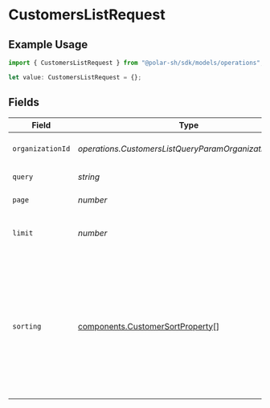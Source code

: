 # CustomersListRequest

## Example Usage

```typescript
import { CustomersListRequest } from "@polar-sh/sdk/models/operations";

let value: CustomersListRequest = {};
```

## Fields

| Field                                                                                                                                                                   | Type                                                                                                                                                                    | Required                                                                                                                                                                | Description                                                                                                                                                             |
| ----------------------------------------------------------------------------------------------------------------------------------------------------------------------- | ----------------------------------------------------------------------------------------------------------------------------------------------------------------------- | ----------------------------------------------------------------------------------------------------------------------------------------------------------------------- | ----------------------------------------------------------------------------------------------------------------------------------------------------------------------- |
| `organizationId`                                                                                                                                                        | *operations.CustomersListQueryParamOrganizationIDFilter*                                                                                                                | :heavy_minus_sign:                                                                                                                                                      | Filter by organization ID.                                                                                                                                              |
| `query`                                                                                                                                                                 | *string*                                                                                                                                                                | :heavy_minus_sign:                                                                                                                                                      | Filter by name or email.                                                                                                                                                |
| `page`                                                                                                                                                                  | *number*                                                                                                                                                                | :heavy_minus_sign:                                                                                                                                                      | Page number, defaults to 1.                                                                                                                                             |
| `limit`                                                                                                                                                                 | *number*                                                                                                                                                                | :heavy_minus_sign:                                                                                                                                                      | Size of a page, defaults to 10. Maximum is 100.                                                                                                                         |
| `sorting`                                                                                                                                                               | [components.CustomerSortProperty](../../models/components/customersortproperty.md)[]                                                                                    | :heavy_minus_sign:                                                                                                                                                      | Sorting criterion. Several criteria can be used simultaneously and will be applied in order. Add a minus sign `-` before the criteria name to sort by descending order. |